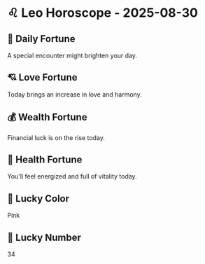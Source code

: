# ♌ Leo Horoscope - 2025-08-30

## 🎯 Daily Fortune

A special encounter might brighten your day.

## 💘 Love Fortune

Today brings an increase in love and harmony.

## 💰 Wealth Fortune

Financial luck is on the rise today.

## 🌱 Health Fortune

You'll feel energized and full of vitality today.

## 🎨 Lucky Color

Pink

## 🔢 Lucky Number

34
